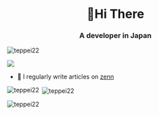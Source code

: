 <h1 align="center">👋Hi There</h1>
<h3 align="center">A developer in Japan</h3>

<p align="left"> <img src="https://komarev.com/ghpvc/?username=teppei22&label=Profile%20views&color=0e75b6&style=flat" alt="teppei22" /> </p>
<p align="left"> <a href="https://twitter.com/teppls22" target="blank"><img src="https://img.shields.io/twitter/follow/teppls?logo=twitter&style=for-the-badge" /></a> </p>

- 📝 I regularly write articles on [zenn](https://zenn.dev)

<p><img align="left" src="https://github-readme-stats.vercel.app/api/top-langs?username=teppei22&show_icons=true&locale=en&layout=compact" alt="teppei22" /></p>
<p>&nbsp;<img align="center" src="https://github-readme-stats.vercel.app/api?username=teppei22&show_icons=true&locale=en" alt="teppei22" /></p>
<p><img align="center" src="https://github-readme-streak-stats.herokuapp.com/?user=teppei22&" alt="teppei22" /></p>

